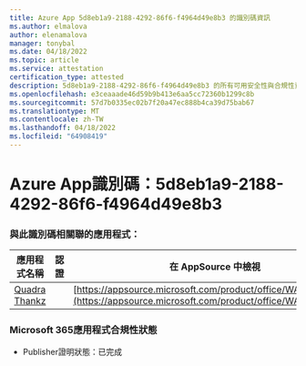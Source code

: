 ```yaml
---
title: Azure App 5d8eb1a9-2188-4292-86f6-f4964d49e8b3 的識別碼資訊
ms.author: elmalova
author: elenamalova
manager: tonybal
ms.date: 04/18/2022
ms.topic: article
ms.service: attestation
certification_type: attested
description: 5d8eb1a9-2188-4292-86f6-f4964d49e8b3 的所有可用安全性與合規性資訊。
ms.openlocfilehash: e3ceaaade46d59b9b413e6aa5cc72360b1299c8b
ms.sourcegitcommit: 57d7b0335ec02b7f20a47ec888b4ca39d75bab67
ms.translationtype: MT
ms.contentlocale: zh-TW
ms.lasthandoff: 04/18/2022
ms.locfileid: "64908419"
---
```

# <a name="azure-app-id-5d8eb1a9-2188-4292-86f6-f4964d49e8b3"></a>Azure App識別碼：5d8eb1a9-2188-4292-86f6-f4964d49e8b3


### <a name="apps-associated-with-this-id"></a>與此識別碼相關聯的應用程式：
| **應用程式名稱** | **認證** | **在 AppSource 中檢視** |
|--------------|---------------|-----------------------|
| [Quadra Thankz](../forward/WA200003671.md) |  | [https://appsource.microsoft.com/product/office/WA200003671](https://appsource.microsoft.com/product/office/WA200003671) |

### <a name="microsoft-365-app-compliance-status"></a>Microsoft 365應用程式合規性狀態
- Publisher證明狀態：已完成
